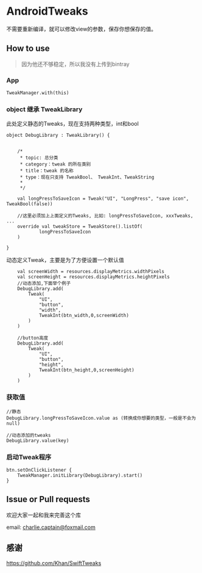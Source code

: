 # AndroidTweaks
不需要重新编译，就可以修改view的参数，保存你想保存的值。

## How to use

>因为他还不够稳定，所以我没有上传到bintray


### App

```
TweakManager.with(this)
```

### object 继承 TweakLibrary

此处定义静态的Tweaks，现在支持两种类型，int和bool
```
object DebugLibrary : TweakLibrary() {


    /*
     * topic: 总分类
     * category：tweak 的所在类别
     * title：tweak 的名称
     * type：现在只支持 TweakBool、 TweakInt、TweakString
     *
     */

    val longPressToSaveIcon = Tweak("UI", "LongPress", "save icon", TweakBool(false))

    //这里必须加上上面定义的Tweaks, 比如: longPressToSaveIcon, xxxTweaks, ...
    override val tweakStore = TweakStore().listOf(
            longPressToSaveIcon
    )

}
```

动态定义Tweak，主要是为了方便设置一个默认值

```
    val screenWidth = resources.displayMetrics.widthPixels
    val screenHeight = resources.displayMetrics.heightPixels
    //动态添加,下面举个例子
    DebugLibrary.add(
        Tweak(
            "UI",
            "button",
            "width",
            TweakInt(btn_width,0,screenWidth)
        )
    )

    //button高度
    DebugLibrary.add(
        Tweak(
            "UI",
            "button",
            "height",
            TweakInt(btn_height,0,screenHeight)
        )
    )
```

### 获取值
```
//静态
DebugLibrary.longPressToSaveIcon.value as (转换成你想要的类型，一般是不会为null)

//动态添加的tweaks
DebugLibrary.value(key)
```
### 启动Tweak程序
```
btn.setOnClickListener {
    TweakManager.initLibrary(DebugLibrary).start()
}
```

## Issue or Pull requests
欢迎大家一起和我来完善这个库

email: charlie.captain@foxmail.com

## 感谢
https://github.com/Khan/SwiftTweaks
